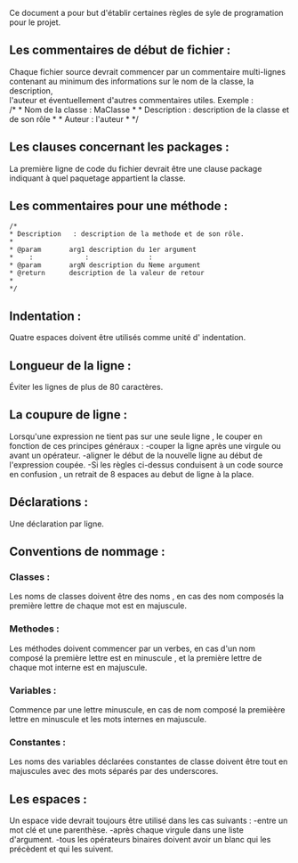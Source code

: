 Ce document a pour but d'établir certaines règles  de syle de programation
pour le projet. 

## Les commentaires de début de fichier :

 Chaque fichier source devrait commencer par un commentaire multi-lignes 
 contenant au minimum des informations sur le nom de la classe, la description,  
 l'auteur et éventuellement d'autres commentaires utiles.
 Exemple :  
    /*
    * Nom de la classe : MaClasse
    *
    * Description   : description de la classe et de son rôle
    *
    * Auteur        : l'auteur
    *
    */

## Les clauses concernant les packages :

 La première ligne de code du fichier devrait être  une clause package
 indiquant à quel paquetage appartient la classe.

 
## Les commentaires pour une méthode :

    /*
    * Description   : description de la methode et de son rôle.
    *
    * @param	   arg1 description du 1er argument
    *    :             :               :	
    * @param	   argN description du Neme argument
    * @return	   description de la valeur de retour
    *
    */
 
 
## Indentation :
 
 Quatre espaces doivent être utilisés comme unité d' indentation.
 
## Longueur de la ligne :

 Éviter les lignes de plus de 80 caractères. 

## La coupure de ligne :

 Lorsqu'une expression ne tient pas sur une seule ligne , le couper en fonction
 de ces principes généraux :
 -couper la ligne après une virgule ou avant un opérateur.
 -aligner le début de la nouvelle ligne au début de l'expression coupée.
 -Si les règles ci-dessus conduisent à un code source en confusion ,
  un retrait de 8 espaces au debut de ligne à la place.
 
## Déclarations :

 Une déclaration par ligne.


## Conventions de nommage :

### Classes :
 Les noms de classes doivent être des noms , en cas des 
 nom composés la première lettre de chaque mot est en majuscule.  

### Methodes : 
 Les méthodes doivent commencer par un verbes, en cas d'un nom composé
 la première lettre est en minuscule , et la première lettre de chaque mot
 interne est en majuscule.

### Variables :
 Commence par une lettre minuscule, en cas de nom composé la premièère lettre
 en minuscule et les mots internes en majuscule.

### Constantes :
 Les noms des variables déclarées constantes de classe doivent être tout
 en majuscules avec des mots séparés par des underscores.

## Les espaces :
 
 Un espace vide devrait toujours être utilisé dans les cas suivants :
  -entre un mot clé et une parenthèse. 
  -après chaque virgule dans une liste d'argument.
  -tous les opérateurs binaires doivent avoir un blanc qui les précèdent et
   qui les suivent.
  
